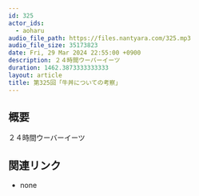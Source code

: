 ```yaml
---
id: 325
actor_ids:
  - aoharu
audio_file_path: https://files.nantyara.com/325.mp3
audio_file_size: 35173823
date: Fri, 29 Mar 2024 22:55:00 +0900
description: ２４時間ウーバーイーツ
duration: 1462.3873333333333
layout: article
title: 第325回「牛丼についての考察」
---
```

## 概要

２４時間ウーバーイーツ

## 関連リンク

* none
